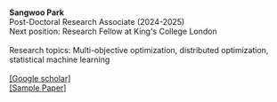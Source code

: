 \
**Sangwoo Park**\
Post-Doctoral Research Associate (2024-2025)\
Next position: Research Fellow at King's College London\
\
Research topics: Multi-objective optimization, distributed optimization, statistical machine learning\
\
[[Google scholar]](https://scholar.google.com/citations?user=0Ap-yfYAAAAJ&hl=en)\
[[Sample Paper]](https://ieeexplore.ieee.org/stamp/stamp.jsp?tp=&arnumber=10890785)